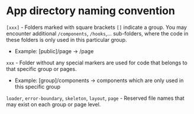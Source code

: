 # App directory naming convention

`[xxx]` - Folders marked with square brackets `[]` indicate a group. You may encounter additional `/components`, `/hooks`,... sub-folders, where the code in these folders is only used in this particular group.
  * Example: [public]/page -> /page

`xxx` - Folder without any special markers are used for code that belongs to that specific group or pages.
  * Example: [group]/components -> components which are only used in this specific group

`loader`, `error-boundary`, `skeleton`, `layout`, `page` - Reserved file names that may exist on each group or page level.
